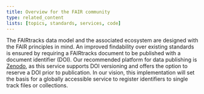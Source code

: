 ```yaml
---
title: Overview for the FAIR community
type: related_content
lists: [topics, standards, services, code]
---
```


The FAIRtracks data model and the associated ecosystem are designed with the FAIR principles in
mind. An improved findability over existing standards is ensured by requiring a FAIRtracks document
to be published with a document identifier (DOI). Our recommended platform for data publishing is
[Zenodo](https://zenodo.org/), as this service supports DOI versioning and offers the option to
reserve a DOI prior to publication. In our vision, this implementation will set the basis for a
globally accessible service to register identifiers to single track files or collections.
